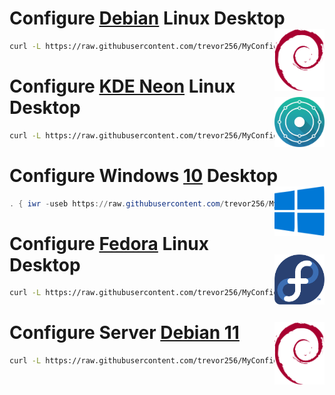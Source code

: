 # Configure [Debian](https://neon.kde.org/download) Linux Desktop<img align="right" width="80px" src="https://raw.githubusercontent.com/trevor256/trevor256/main/imgs/debian.svg">
```bash
curl -L https://raw.githubusercontent.com/trevor256/MyConfig/main/debian.sh -o config.sh && sudo bash config.sh
```
# Configure [KDE Neon](https://neon.kde.org/download) Linux Desktop<img align="right" width="80px" src="https://raw.githubusercontent.com/trevor256/trevor256/main/imgs/neon.svg">
```bash
curl -L https://raw.githubusercontent.com/trevor256/MyConfig/main/neon.sh -o config.sh && sudo bash config.sh
```
# Configure Windows [10](https://neon.kde.org/download) Desktop <img align="right" width="80px" src="https://raw.githubusercontent.com/trevor256/trevor256/main/imgs/win.svg">

```powershell
. { iwr -useb https://raw.githubusercontent.com/trevor256/MyConfig/main/windows.ps1 } | iex; install
```
# Configure [Fedora](https://getfedora.org) Linux Desktop<img align="right" width="80px" src="https://raw.githubusercontent.com/trevor256/trevor256/main/imgs/fedora.svg">
```bash
curl -L https://raw.githubusercontent.com/trevor256/MyConfig/main/fedora.sh | sudo bash
```
# Configure Server [Debian 11](https://cdimage.debian.org/debian-cd/current/amd64/iso-cd/debian-11.3.0-amd64-netinst.iso) <img align="right" width="80px" src="https://raw.githubusercontent.com/trevor256/trevor256/main/imgs/debian.svg">
```bash
curl -L https://raw.githubusercontent.com/trevor256/MyConfig/main/server.sh | sudo bash
```

